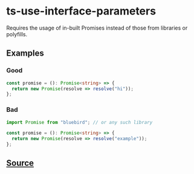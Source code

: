 # ts-use-interface-parameters

Requires the usage of in-built Promises instead of those from libraries or polyfills.

## Examples

### Good

```ts
const promise = (): Promise<string> => {
  return new Promise(resolve => resolve("hi"));
};
```

### Bad

```ts
import Promise from "bluebird"; // or any such library

const promise = (): Promise<string> => {
  return new Promise(resolve => resolve("example"));
};
```

## [Source](https://azuresdkspecs.z5.web.core.windows.net/TypeScriptSpec.html#ts-use-promises)
